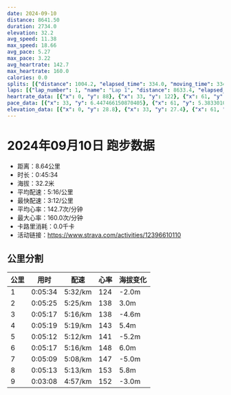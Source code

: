 ```yaml
---
date: 2024-09-10
distance: 8641.50
duration: 2734.0
elevation: 32.2
avg_speed: 11.38
max_speed: 18.66
avg_pace: 5.27
max_pace: 3.22
avg_heartrate: 142.7
max_heartrate: 160.0
calories: 0.0
splits: [{"distance": 1004.2, "elapsed_time": 334.0, "moving_time": 334.0, "average_speed": 3.01, "pace": 5.537109634551495, "average_heartrate": 124.65963855421687, "elevation_difference": -2.0, "split_number": 1}, {"distance": 996.4, "elapsed_time": 325.0, "moving_time": 325.0, "average_speed": 3.07, "pace": 5.428892508143322, "average_heartrate": 138.53846153846155, "elevation_difference": 3.0, "split_number": 2}, {"distance": 1002.0, "elapsed_time": 317.0, "moving_time": 317.0, "average_speed": 3.16, "pace": 5.274272151898733, "average_heartrate": 138.7626582278481, "elevation_difference": -4.6, "split_number": 3}, {"distance": 999.5, "elapsed_time": 319.0, "moving_time": 319.0, "average_speed": 3.13, "pace": 5.32482428115016, "average_heartrate": 143.8181818181818, "elevation_difference": 5.4, "split_number": 4}, {"distance": 999.0, "elapsed_time": 312.0, "moving_time": 312.0, "average_speed": 3.2, "pace": 5.208343749999999, "average_heartrate": 141.80128205128204, "elevation_difference": -5.2, "split_number": 5}, {"distance": 1000.4, "elapsed_time": 317.0, "moving_time": 317.0, "average_speed": 3.16, "pace": 5.274272151898733, "average_heartrate": 148.84542586750788, "elevation_difference": 6.0, "split_number": 6}, {"distance": 1000.0, "elapsed_time": 309.0, "moving_time": 309.0, "average_speed": 3.24, "pace": 5.144043209876543, "average_heartrate": 147.26537216828478, "elevation_difference": -5.0, "split_number": 7}, {"distance": 999.7, "elapsed_time": 313.0, "moving_time": 313.0, "average_speed": 3.19, "pace": 5.224670846394984, "average_heartrate": 153.06730769230768, "elevation_difference": 5.8, "split_number": 8}, {"distance": 632.2, "elapsed_time": 191.0, "moving_time": 188.0, "average_speed": 3.36, "pace": 4.960327380952381, "average_heartrate": 152.79787234042553, "elevation_difference": -3.0, "split_number": 9}]
laps: [{"lap_number": 1, "name": "Lap 1", "distance": 8633.4, "elapsed_time": 2737.0, "moving_time": 2737.0, "average_speed": 3.15, "pace": 5.291015873015873, "average_heartrate": 142.62, "max_heartrate": 159, "start_date": "2024-09-10 19:54:06+00:00", "elevation_difference": 32.2}]
heartrate_data: [{"x": 0, "y": 88}, {"x": 33, "y": 122}, {"x": 61, "y": 122}, {"x": 89, "y": 121}, {"x": 117, "y": 125}, {"x": 145, "y": 128}, {"x": 174, "y": 126}, {"x": 200, "y": 125}, {"x": 228, "y": 126}, {"x": 257, "y": 130}, {"x": 286, "y": 132}, {"x": 316, "y": 135}, {"x": 344, "y": 138}, {"x": 371, "y": 135}, {"x": 399, "y": 135}, {"x": 429, "y": 137}, {"x": 458, "y": 138}, {"x": 489, "y": 143}, {"x": 517, "y": 146}, {"x": 544, "y": 138}, {"x": 571, "y": 135}, {"x": 598, "y": 141}, {"x": 626, "y": 140}, {"x": 653, "y": 136}, {"x": 683, "y": 134}, {"x": 710, "y": 137}, {"x": 737, "y": 136}, {"x": 763, "y": 139}, {"x": 790, "y": 139}, {"x": 819, "y": 140}, {"x": 847, "y": 143}, {"x": 873, "y": 139}, {"x": 899, "y": 140}, {"x": 926, "y": 140}, {"x": 955, "y": 140}, {"x": 982, "y": 139}, {"x": 1008, "y": 141}, {"x": 1037, "y": 142}, {"x": 1064, "y": 140}, {"x": 1091, "y": 146}, {"x": 1120, "y": 150}, {"x": 1149, "y": 152}, {"x": 1178, "y": 144}, {"x": 1209, "y": 145}, {"x": 1235, "y": 143}, {"x": 1261, "y": 138}, {"x": 1287, "y": 146}, {"x": 1314, "y": 147}, {"x": 1341, "y": 142}, {"x": 1369, "y": 139}, {"x": 1396, "y": 142}, {"x": 1421, "y": 145}, {"x": 1448, "y": 142}, {"x": 1475, "y": 138}, {"x": 1503, "y": 141}, {"x": 1530, "y": 140}, {"x": 1557, "y": 142}, {"x": 1582, "y": 140}, {"x": 1611, "y": 142}, {"x": 1637, "y": 145}, {"x": 1663, "y": 145}, {"x": 1691, "y": 148}, {"x": 1719, "y": 148}, {"x": 1748, "y": 149}, {"x": 1774, "y": 149}, {"x": 1802, "y": 154}, {"x": 1829, "y": 153}, {"x": 1859, "y": 151}, {"x": 1886, "y": 150}, {"x": 1912, "y": 149}, {"x": 1940, "y": 148}, {"x": 1965, "y": 148}, {"x": 1993, "y": 147}, {"x": 2021, "y": 146}, {"x": 2049, "y": 145}, {"x": 2076, "y": 145}, {"x": 2102, "y": 147}, {"x": 2128, "y": 144}, {"x": 2154, "y": 150}, {"x": 2180, "y": 152}, {"x": 2206, "y": 151}, {"x": 2232, "y": 150}, {"x": 2259, "y": 152}, {"x": 2287, "y": 150}, {"x": 2314, "y": 151}, {"x": 2340, "y": 148}, {"x": 2365, "y": 152}, {"x": 2391, "y": 156}, {"x": 2417, "y": 157}, {"x": 2446, "y": 152}, {"x": 2474, "y": 153}, {"x": 2501, "y": 157}, {"x": 2530, "y": 159}, {"x": 2557, "y": 154}, {"x": 2582, "y": 152}, {"x": 2607, "y": 150}, {"x": 2631, "y": 153}, {"x": 2658, "y": 153}, {"x": 2685, "y": 151}, {"x": 2711, "y": 153}]
pace_data: [{"x": 33, "y": 6.447466150870405}, {"x": 61, "y": 5.383301033591731}, {"x": 89, "y": 5.251008191556395}, {"x": 117, "y": 5.626839972991221}, {"x": 145, "y": 4.8904636150234735}, {"x": 174, "y": 5.32482428115016}, {"x": 200, "y": 5.242749292230261}, {"x": 228, "y": 6.027739602169981}, {"x": 257, "y": 5.369426546391752}, {"x": 286, "y": 7.255855463648236}, {"x": 316, "y": 5.960908440629471}, {"x": 344, "y": 5.5555666666666665}, {"x": 371, "y": 5.511474867724867}, {"x": 399, "y": 6.260969196093162}, {"x": 429, "y": 5.249354330708662}, {"x": 458, "y": 5.493309162821358}, {"x": 489, "y": 6.693453815261043}, {"x": 517, "y": 5.321424010217113}, {"x": 544, "y": 5.624940938238272}, {"x": 571, "y": 5.159969040247677}, {"x": 598, "y": 5.161567048621864}, {"x": 626, "y": 4.746995158074622}, {"x": 653, "y": 5.3453175112251445}, {"x": 683, "y": 5.50056105610561}, {"x": 710, "y": 5.131373152709359}, {"x": 737, "y": 5.216494522691706}, {"x": 763, "y": 4.556232914160743}, {"x": 790, "y": 4.564968501780334}, {"x": 819, "y": 6.071657559198542}, {"x": 847, "y": 5.282630744849445}, {"x": 873, "y": 5.136117103235747}, {"x": 899, "y": 4.689561057962859}, {"x": 926, "y": 4.886162415713867}, {"x": 955, "y": 5.478862590401052}, {"x": 982, "y": 4.374461942257217}, {"x": 1008, "y": 5.537109634551495}, {"x": 1037, "y": 5.042874432677761}, {"x": 1064, "y": 4.6922015765765765}, {"x": 1091, "y": 5.432431551499348}, {"x": 1120, "y": 5.4537630890052355}, {"x": 1149, "y": 6.827816468660385}, {"x": 1178, "y": 5.943901569186876}, {"x": 1209, "y": 5.9333214667141325}, {"x": 1235, "y": 4.62835323521244}, {"x": 1261, "y": 5.359067524115756}, {"x": 1287, "y": 5.175993788819875}, {"x": 1314, "y": 4.722782657976763}, {"x": 1341, "y": 6.3035930408472005}, {"x": 1369, "y": 4.859096209912535}, {"x": 1396, "y": 5.027662141779788}, {"x": 1421, "y": 4.730826000567697}, {"x": 1448, "y": 4.87187956737796}, {"x": 1475, "y": 4.98704368641532}, {"x": 1503, "y": 6.305978055240257}, {"x": 1530, "y": 5.311249203314213}, {"x": 1557, "y": 5.171175923053056}, {"x": 1582, "y": 3.9178890456041375}, {"x": 1611, "y": 5.684413369713506}, {"x": 1637, "y": 5.6766689373297}, {"x": 1663, "y": 5.952392857142857}, {"x": 1691, "y": 5.234516331658291}, {"x": 1719, "y": 5.462700753851196}, {"x": 1748, "y": 5.333343999999999}, {"x": 1774, "y": 4.8904636150234735}, {"x": 1802, "y": 5.428892508143322}, {"x": 1829, "y": 5.466284027550016}, {"x": 1859, "y": 5.707773972602739}, {"x": 1886, "y": 5.096850152905199}, {"x": 1912, "y": 5.095291959645368}, {"x": 1940, "y": 5.029179239589619}, {"x": 1965, "y": 4.733513206475433}, {"x": 1993, "y": 6.045230322814653}, {"x": 2021, "y": 5.4430764206401046}, {"x": 2049, "y": 4.748347578347579}, {"x": 2076, "y": 4.96328171530673}, {"x": 2102, "y": 4.877582674860989}, {"x": 2128, "y": 5.9460221191580445}, {"x": 2154, "y": 6.122961058045554}, {"x": 2180, "y": 4.673780145821649}, {"x": 2206, "y": 5.0612511387792285}, {"x": 2232, "y": 4.863349868689816}, {"x": 2259, "y": 4.558725382932166}, {"x": 2287, "y": 5.789058700937825}, {"x": 2314, "y": 4.843562917756466}, {"x": 2340, "y": 4.233350266700533}, {"x": 2365, "y": 6.472504854368931}, {"x": 2391, "y": 4.876155646576945}, {"x": 2417, "y": 5.329932842980493}, {"x": 2446, "y": 7.104305200341005}, {"x": 2474, "y": 5.430661453242098}, {"x": 2501, "y": 4.615535862641927}, {"x": 2530, "y": 4.717435607132749}, {"x": 2557, "y": 4.881868775629759}, {"x": 2582, "y": 5.236160854539742}, {"x": 2607, "y": 4.82952767313822}, {"x": 2631, "y": 4.616814404432133}, {"x": 2658, "y": 5.3044875875238695}, {"x": 2685, "y": 5.34874839537869}, {"x": 2711, "y": 4.536390854654328}]
elevation_data: [{"x": 0, "y": 28.8}, {"x": 33, "y": 27.4}, {"x": 61, "y": 27.6}, {"x": 89, "y": 27.6}, {"x": 117, "y": 27.4}, {"x": 145, "y": 27.4}, {"x": 174, "y": 26.4}, {"x": 200, "y": 25.8}, {"x": 228, "y": 25.2}, {"x": 257, "y": 24.6}, {"x": 286, "y": 25.2}, {"x": 316, "y": 26.0}, {"x": 344, "y": 27.2}, {"x": 371, "y": 28.8}, {"x": 399, "y": 30.4}, {"x": 429, "y": 31.4}, {"x": 458, "y": 31.6}, {"x": 489, "y": 32.8}, {"x": 517, "y": 31.8}, {"x": 544, "y": 31.6}, {"x": 571, "y": 31.0}, {"x": 598, "y": 31.0}, {"x": 626, "y": 31.0}, {"x": 653, "y": 30.0}, {"x": 683, "y": 29.2}, {"x": 710, "y": 28.6}, {"x": 737, "y": 27.6}, {"x": 763, "y": 27.4}, {"x": 790, "y": 27.6}, {"x": 819, "y": 27.4}, {"x": 847, "y": 27.0}, {"x": 873, "y": 26.4}, {"x": 899, "y": 26.0}, {"x": 926, "y": 25.0}, {"x": 955, "y": 24.8}, {"x": 982, "y": 25.4}, {"x": 1008, "y": 26.2}, {"x": 1037, "y": 27.2}, {"x": 1064, "y": 28.8}, {"x": 1091, "y": 30.6}, {"x": 1120, "y": 31.0}, {"x": 1149, "y": 32.0}, {"x": 1178, "y": 32.8}, {"x": 1209, "y": 31.8}, {"x": 1235, "y": 31.6}, {"x": 1261, "y": 31.0}, {"x": 1287, "y": 30.6}, {"x": 1314, "y": 30.6}, {"x": 1341, "y": 30.0}, {"x": 1369, "y": 29.0}, {"x": 1396, "y": 28.6}, {"x": 1421, "y": 27.6}, {"x": 1448, "y": 27.0}, {"x": 1475, "y": 27.2}, {"x": 1503, "y": 27.2}, {"x": 1530, "y": 27.0}, {"x": 1557, "y": 26.2}, {"x": 1582, "y": 26.0}, {"x": 1611, "y": 25.2}, {"x": 1637, "y": 24.8}, {"x": 1663, "y": 25.2}, {"x": 1691, "y": 26.4}, {"x": 1719, "y": 28.0}, {"x": 1748, "y": 29.8}, {"x": 1774, "y": 30.8}, {"x": 1802, "y": 31.6}, {"x": 1829, "y": 32.0}, {"x": 1859, "y": 32.4}, {"x": 1886, "y": 31.8}, {"x": 1912, "y": 31.6}, {"x": 1940, "y": 30.8}, {"x": 1965, "y": 31.0}, {"x": 1993, "y": 31.4}, {"x": 2021, "y": 30.4}, {"x": 2049, "y": 29.0}, {"x": 2076, "y": 28.6}, {"x": 2102, "y": 27.6}, {"x": 2128, "y": 27.2}, {"x": 2154, "y": 27.2}, {"x": 2180, "y": 27.0}, {"x": 2206, "y": 27.0}, {"x": 2232, "y": 26.4}, {"x": 2259, "y": 25.6}, {"x": 2287, "y": 25.0}, {"x": 2314, "y": 24.8}, {"x": 2340, "y": 25.4}, {"x": 2365, "y": 26.8}, {"x": 2391, "y": 28.2}, {"x": 2417, "y": 29.8}, {"x": 2446, "y": 31.0}, {"x": 2474, "y": 31.4}, {"x": 2501, "y": 31.8}, {"x": 2530, "y": 32.8}, {"x": 2557, "y": 31.8}, {"x": 2582, "y": 31.6}, {"x": 2607, "y": 31.6}, {"x": 2631, "y": 31.4}, {"x": 2658, "y": 31.4}, {"x": 2685, "y": 30.4}, {"x": 2711, "y": 29.2}]
---
```


# 2024年09月10日 跑步数据

- 距离：8.64公里
- 时长：0:45:34
- 海拔：32.2米
- 平均配速：5:16/公里
- 最快配速：3:12/公里
- 平均心率：142.7次/分钟
- 最大心率：160.0次/分钟
- 卡路里消耗：0.0千卡
- 活动链接：https://www.strava.com/activities/12396610110

## 公里分割

| 公里 | 用时 | 配速 | 心率 | 海拔变化 |
|------|------|------|------|------|
| 1 | 0:05:34 | 5:32/km | 124 | -2.0m |
| 2 | 0:05:25 | 5:25/km | 138 | 3.0m |
| 3 | 0:05:17 | 5:16/km | 138 | -4.6m |
| 4 | 0:05:19 | 5:19/km | 143 | 5.4m |
| 5 | 0:05:12 | 5:12/km | 141 | -5.2m |
| 6 | 0:05:17 | 5:16/km | 148 | 6.0m |
| 7 | 0:05:09 | 5:08/km | 147 | -5.0m |
| 8 | 0:05:13 | 5:13/km | 153 | 5.8m |
| 9 | 0:03:08 | 4:57/km | 152 | -3.0m |

